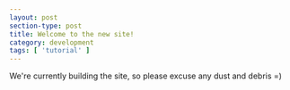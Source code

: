 ```yaml
---
layout: post
section-type: post
title: Welcome to the new site!
category: development
tags: [ 'tutorial' ]
---
```


We're currently building the site, so please excuse any dust and debris =)
